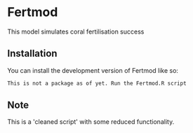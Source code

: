 
# Fertmod

<!-- badges: start -->
<!-- badges: end -->

This model simulates coral fertilisation success

## Installation

You can install the development version of Fertmod like so:

``` r
This is not a package as of yet. Run the Fertmod.R script
```

## Note

This is a 'cleaned script' with some reduced functionality. 



